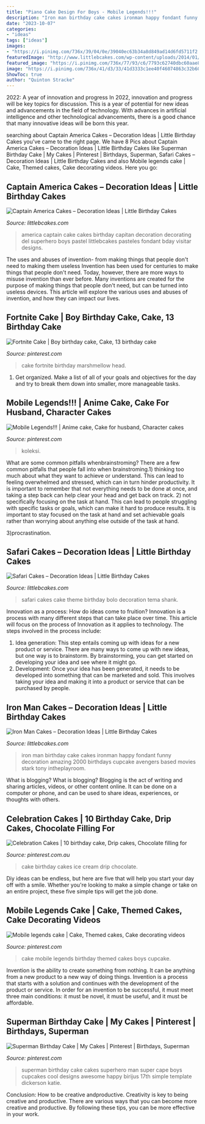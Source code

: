 ```yaml
---
title: "Piano Cake Design For Boys - Mobile Legends!!!"
description: "Iron man birthday cake cakes ironman happy fondant funny decoration amazing 2000 birthdays cupcake avengers based movies stark tony intheplayroom"
date: "2023-10-07"
categories:
- "ideas"
tags: ["ideas"]
images:
- "https://i.pinimg.com/736x/39/04/0e/39040ec63b34a8d849ad14d6fd5711f2.jpg"
featuredImage: "http://www.littlebcakes.com/wp-content/uploads/2014/01/Iron-Man-Cake-Design-768x1024.jpg"
featured_image: "https://i.pinimg.com/736x/77/93/c6/7793c62740dbc60aae82a230f66b6021.jpg"
image: "https://i.pinimg.com/736x/41/d3/33/41d3333c1ee40f46074863c32b604b85--ice-cream-cone-cake-ice-cream-cakes.jpg"
ShowToc: true
author: "Quinton Stracke"
---
```



2022: A year of innovation and progress
In 2022, innovation and progress will be key topics for discussion. This is a year of potential for new ideas and advancements in the field of technology. With advances in artificial intelligence and other technological advancements, there is a good chance that many innovative ideas will be born this year.

	

		
searching about Captain America Cakes – Decoration Ideas | Little Birthday Cakes you've came to the right page. We have 8 Pics about Captain America Cakes – Decoration Ideas | Little Birthday Cakes like Superman Birthday Cake | My Cakes | Pinterest | Birthdays, Superman, Safari Cakes – Decoration Ideas | Little Birthday Cakes and also Mobile legends cake | Cake, Themed cakes, Cake decorating videos. Here you go:
		
    
## Captain America Cakes – Decoration Ideas | Little Birthday Cakes

<img loading=lazy src="http://www.littlebcakes.com/wp-content/uploads/2014/05/Captain-America-Birthday-Cake.jpg" onerror="this.onerror=null;this.src='https://tse4.mm.bing.net/th?id=OIP.rTlTfc8eURDFf2na7o0pCQHaJ4&amp;pid=15.1';" alt="Captain America Cakes – Decoration Ideas | Little Birthday Cakes">

_Source: littlebcakes.com_

>america captain cake cakes birthday capitan decoration decorating del superhero boys pastel littlebcakes pasteles fondant bday visitar designs. 

	

The uses and abuses of invention- from making things that people don't need to making them useless
Invention has been used for centuries to make things that people don't need. Today, however, there are more ways to misuse invention than ever before. Many inventions are created for the purpose of making things that people don't need, but can be turned into useless devices. This article will explore the various uses and abuses of invention, and how they can impact our lives.

    
## Fortnite Cake | Boy Birthday Cake, Cake, 13 Birthday Cake

<img loading=lazy src="https://i.pinimg.com/736x/39/04/0e/39040ec63b34a8d849ad14d6fd5711f2.jpg" onerror="this.onerror=null;this.src='https://tse4.mm.bing.net/th?id=OIP.3yeS0WoJZFYclz0VVYttjwHaJ3&amp;pid=15.1';" alt="Fortnite Cake | Boy birthday cake, Cake, 13 birthday cake">

_Source: pinterest.com_

>cake fortnite birthday marshmellow head. 

	

1. Get organized. Make a list of all of your goals and objectives for the day and try to break them down into smaller, more manageable tasks.

    
## Mobile Legends!!! | Anime Cake, Cake For Husband, Character Cakes

<img loading=lazy src="https://i.pinimg.com/736x/34/30/1b/34301b0f22737383a590c0d703423da6.jpg" onerror="this.onerror=null;this.src='https://tse2.mm.bing.net/th?id=OIP.f4RjVwozd10CpsDYUSk8AQHaJ3&amp;pid=15.1';" alt="Mobile Legends!!! | Anime cake, Cake for husband, Character cakes">

_Source: pinterest.com_

>koleksi. 

	

What are some common pitfalls whenbrainstroming?
There are a few common pitfalls that people fall into when brainstroming.1) thinking too much about what they want to achieve or understand. This can lead to feeling overwhelmed and stressed, which can in turn hinder productivity. It is important to remember that not everything needs to be done at once, and taking a step back can help clear your head and get back on track.
2) not specifically focusing on the task at hand. This can lead to people struggling with specific tasks or goals, which can make it hard to produce results. It is important to stay focused on the task at hand and set achievable goals rather than worrying about anything else outside of the task at hand.

3)procrastination.

    
## Safari Cakes – Decoration Ideas | Little Birthday Cakes

<img loading=lazy src="http://www.littlebcakes.com/wp-content/uploads/2014/01/Baby-Safari-Cakes.jpg" onerror="this.onerror=null;this.src='https://tse3.mm.bing.net/th?id=OIP.LXyC_m789VZrx3beia89RQHaKY&amp;pid=15.1';" alt="Safari Cakes – Decoration Ideas | Little Birthday Cakes">

_Source: littlebcakes.com_

>safari cakes cake theme birthday bolo decoration tema shank. 

	

Innovation as a process: How do ideas come to fruition?
Innovation is a process with many different steps that can take place over time. This article will focus on the process of Innovation as it applies to technology. The steps involved in the process include: 
1. Idea generation: This step entails coming up with ideas for a new product or service. There are many ways to come up with new ideas, but one way is to brainstorm. By brainstorming, you can get started on developing your idea and see where it might go. 
2. Development: Once your idea has been generated, it needs to be developed into something that can be marketed and sold. This involves taking your idea and making it into a product or service that can be purchased by people. 

    
## Iron Man Cakes – Decoration Ideas | Little Birthday Cakes

<img loading=lazy src="http://www.littlebcakes.com/wp-content/uploads/2014/01/Iron-Man-Cake-Design-768x1024.jpg" onerror="this.onerror=null;this.src='https://tse2.mm.bing.net/th?id=OIP.BRePiDUC9dm5qLTzoVXSkwHaJ4&amp;pid=15.1';" alt="Iron Man Cakes – Decoration Ideas | Little Birthday Cakes">

_Source: littlebcakes.com_

>iron man birthday cake cakes ironman happy fondant funny decoration amazing 2000 birthdays cupcake avengers based movies stark tony intheplayroom. 

	

What is blogging?
What is blogging? Blogging is the act of writing and sharing articles, videos, or other content online. It can be done on a computer or phone, and can be used to share ideas, experiences, or thoughts with others.

    
## Celebration Cakes | 10 Birthday Cake, Drip Cakes, Chocolate Filling For

<img loading=lazy src="https://i.pinimg.com/736x/41/d3/33/41d3333c1ee40f46074863c32b604b85--ice-cream-cone-cake-ice-cream-cakes.jpg" onerror="this.onerror=null;this.src='https://tse4.mm.bing.net/th?id=OIP.tP-aqsYTX4rlXqyd7BL3ewHaLJ&amp;pid=15.1';" alt="Celebration Cakes | 10 birthday cake, Drip cakes, Chocolate filling for">

_Source: pinterest.com.au_

>cake birthday cakes ice cream drip chocolate. 

	

Diy ideas can be endless, but here are five that will help you start your day off with a smile. Whether you're looking to make a simple change or take on an entire project, these five simple tips will get the job done.

    
## Mobile Legends Cake | Cake, Themed Cakes, Cake Decorating Videos

<img loading=lazy src="https://i.pinimg.com/736x/77/93/c6/7793c62740dbc60aae82a230f66b6021.jpg" onerror="this.onerror=null;this.src='https://tse1.mm.bing.net/th?id=OIP.YD6lsefJG71LhM_nlD6lFQHaJ3&amp;pid=15.1';" alt="Mobile legends cake | Cake, Themed cakes, Cake decorating videos">

_Source: pinterest.com_

>cake mobile legends birthday themed cakes boys cupcake. 

	

Invention is the ability to create something from nothing. It can be anything from a new product to a new way of doing things. Invention is a process that starts with a solution and continues with the development of the product or service. In order for an invention to be successful, it must meet three main conditions: it must be novel, it must be useful, and it must be affordable.

    
## Superman Birthday Cake | My Cakes | Pinterest | Birthdays, Superman

<img loading=lazy src="https://s-media-cache-ak0.pinimg.com/736x/ee/3b/13/ee3b130abdc924fe9342f5cb94ca8b0a--superman-birthday-cakes-superman-cupcakes.jpg" onerror="this.onerror=null;this.src='https://tse2.mm.bing.net/th?id=OIP.R0RRZ59S9kaA4PKy2jagIQHaJ3&amp;pid=15.1';" alt="Superman Birthday Cake | My Cakes | Pinterest | Birthdays, Superman">

_Source: pinterest.com_

>superman birthday cake cakes superhero man super cape boys cupcakes cool designs awesome happy birijus 17th simple template dickerson katie. 

	

Conclusion: How to be creative andproductive.
Creativity is key to being creative and productive. There are various ways that you can become more creative and productive. By following these tips, you can be more effective in your work.

